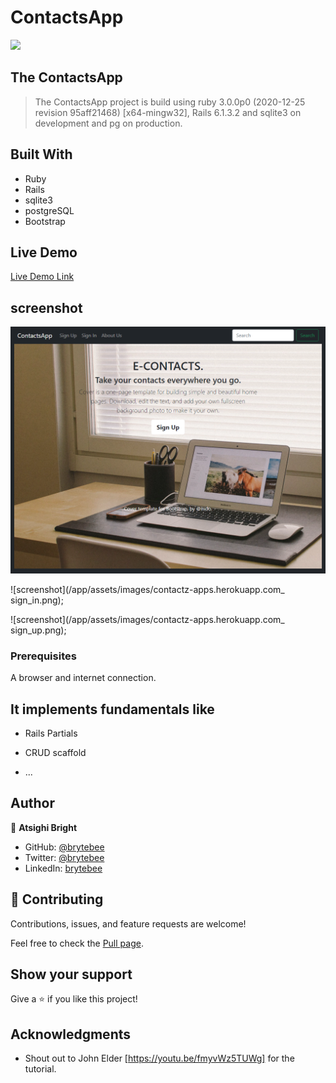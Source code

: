 # ContactsApp
![](https://github.com/brytebee/ContactsApp)

## The ContactsApp

> The ContactsApp project is build using ruby 3.0.0p0 (2020-12-25 revision 95aff21468) [x64-mingw32], Rails 6.1.3.2 and sqlite3 on development and pg on production.

## Built With

- Ruby
- Rails
- sqlite3
- postgreSQL
- Bootstrap

## Live Demo

[Live Demo Link](https://contactz-apps.herokuapp.com/)

## screenshot

![screenshot](/app/assets/images/contactz-apps.herokuapp.com_.png)

![screenshot](/app/assets/images/contactz-apps.herokuapp.com_ sign_in.png);

![screenshot](/app/assets/images/contactz-apps.herokuapp.com_ sign_up.png);


### Prerequisites

A browser and internet connection.


## It implements fundamentals like

* Rails Partials

* CRUD scaffold

* ...


## Author

👤 **Atsighi Bright**

- GitHub: [@brytebee](https://github.com/brytebee)
- Twitter: [@brytebee](https://twitter.com/brytebee)
- LinkedIn: [brytebee](https://www.linkedin.com/in/brytebee/)

## 🤝 Contributing

Contributions, issues, and feature requests are welcome!

Feel free to check the [Pull page](https://github.com/brytebee/ContactsApp/).

## Show your support

Give a ⭐️ if you like this project!

## Acknowledgments

- Shout out to John Elder [https://youtu.be/fmyvWz5TUWg] for the tutorial.
